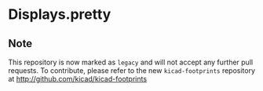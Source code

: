 # Displays.pretty

## Note

This repository is now marked as `legacy` and will not accept any further pull requests. To contribute, please refer to the new `kicad-footprints` repository at http://github.com/kicad/kicad-footprints

